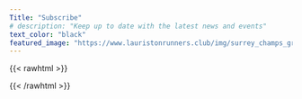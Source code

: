 ```yaml
---
Title: "Subscribe"
# description: "Keep up to date with the latest news and events"
text_color: "black"
featured_image: "https://www.lauristonrunners.club/img/surrey_champs_group_crop.jpg"
---
```


{{< rawhtml >}}

  <div id="ff-compose"></div>
  <script async defer src="https://formfacade.com/include/100007711420660464761/form/1FAIpQLSeb2q_AcrbkRYgVzBlSZUOVXWohv-qOMdAR4CC_6k42PhJwQw/classic.js?div=ff-compose"></script>

{{< /rawhtml >}}

